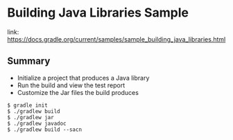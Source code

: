 # Building Java Libraries Sample
link: https://docs.gradle.org/current/samples/sample_building_java_libraries.html

## Summary
- Initialize a project that produces a Java library
- Run the build and view the test report
- Customize the Jar files the build produces

```
$ gradle init
$ ./gradlew build
$ ./gradlew jar
$ ./gradlew javadoc
$ ./gradlew build --sacn
```